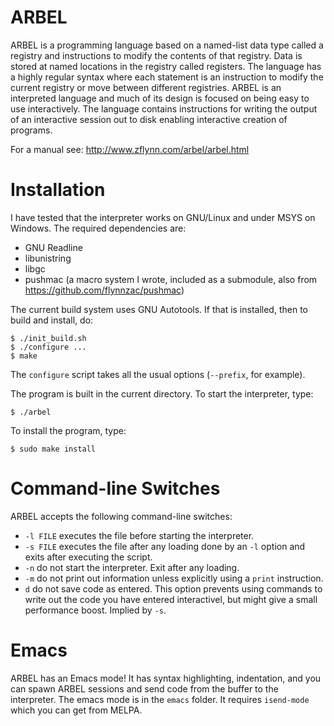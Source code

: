 # ARBEL

ARBEL is a programming language based on a named-list data type called a registry and instructions to modify the contents of that registry.  Data is stored at named locations in the registry called registers.  The language has a highly regular syntax where each statement is an instruction to modify the current registry or move between different registries. ARBEL is an interpreted language and much of its design is focused on being easy to use interactively.  The language contains instructions for writing the output of an interactive session out to disk enabling interactive creation of programs.

For a manual see: http://www.zflynn.com/arbel/arbel.html

# Installation

I have tested that the interpreter works on GNU/Linux and under MSYS
on Windows. The required dependencies are:

- GNU Readline 
- libunistring
- libgc
- pushmac (a macro system I wrote, included as a submodule, also from https://github.com/flynnzac/pushmac)

The current build system uses GNU Autotools. If that is installed,
then to build and install, do:

```
$ ./init_build.sh
$ ./configure ...
$ make
```

The `configure` script takes all the usual options (`--prefix`, for example).

The program is built in the current directory. To start the interpreter, type:
```
$ ./arbel
```

To install the program, type:
```
$ sudo make install
```

# Command-line Switches

ARBEL accepts the following command-line switches:

- `-l FILE` executes the file before starting the interpreter.
- `-s FILE` executes the file after any loading done by an `-l` option and exits after executing the script.
- `-n` do not start the interpreter. Exit after any loading.
- `-m` do not print out information unless explicitly using a `print` instruction.
- `d` do not save code as entered. This option prevents using commands to write out the code you have entered interactivel, but might give a small performance boost. Implied by `-s`.

# Emacs

ARBEL has an Emacs mode! It has syntax highlighting, indentation, and you can spawn ARBEL sessions and send code from the buffer to the interpreter. The emacs mode is in the `emacs` folder. It requires `isend-mode` which you can get from MELPA.




